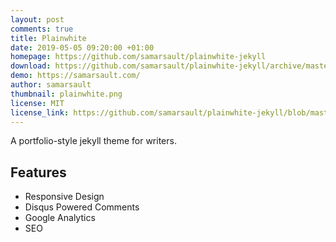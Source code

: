 ```yaml
---
layout: post
comments: true
title: Plainwhite
date: 2019-05-05 09:20:00 +01:00
homepage: https://github.com/samarsault/plainwhite-jekyll
download: https://github.com/samarsault/plainwhite-jekyll/archive/master.zip
demo: https://samarsault.com/
author: samarsault
thumbnail: plainwhite.png
license: MIT
license_link: https://github.com/samarsault/plainwhite-jekyll/blob/master/LICENSE.txt
---
```


A portfolio-style jekyll theme for writers.

## Features

* Responsive Design
* Disqus Powered Comments
* Google Analytics
* SEO
